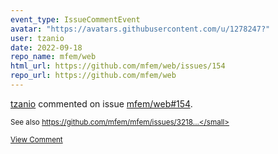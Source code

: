 ```yaml
---
event_type: IssueCommentEvent
avatar: "https://avatars.githubusercontent.com/u/1278247?"
user: tzanio
date: 2022-09-18
repo_name: mfem/web
html_url: https://github.com/mfem/web/issues/154
repo_url: https://github.com/mfem/web
---
```


<a href='https://github.com/tzanio' target='_blank'>tzanio</a> commented on issue <a href='https://github.com/mfem/web/issues/154' target='_blank'>mfem/web#154</a>.

<small>See also https://github.com/mfem/mfem/issues/3218...</small>

<a href='https://github.com/mfem/web/issues/154' target='_blank'>View Comment</a>